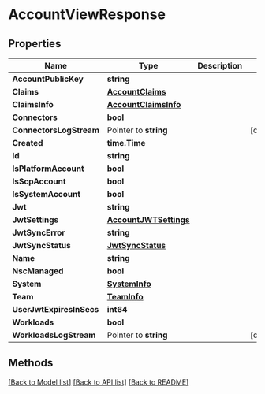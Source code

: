 # AccountViewResponse

## Properties

Name | Type | Description | Notes
------------ | ------------- | ------------- | -------------
**AccountPublicKey** | **string** |  | 
**Claims** | [**AccountClaims**](AccountClaims.md) |  | 
**ClaimsInfo** | [**AccountClaimsInfo**](AccountClaimsInfo.md) |  | 
**Connectors** | **bool** |  | 
**ConnectorsLogStream** | Pointer to **string** |  | [optional] 
**Created** | **time.Time** |  | 
**Id** | **string** |  | 
**IsPlatformAccount** | **bool** |  | 
**IsScpAccount** | **bool** |  | 
**IsSystemAccount** | **bool** |  | 
**Jwt** | **string** |  | 
**JwtSettings** | [**AccountJWTSettings**](AccountJWTSettings.md) |  | 
**JwtSyncError** | **string** |  | 
**JwtSyncStatus** | [**JwtSyncStatus**](JwtSyncStatus.md) |  | 
**Name** | **string** |  | 
**NscManaged** | **bool** |  | 
**System** | [**SystemInfo**](SystemInfo.md) |  | 
**Team** | [**TeamInfo**](TeamInfo.md) |  | 
**UserJwtExpiresInSecs** | **int64** |  | 
**Workloads** | **bool** |  | 
**WorkloadsLogStream** | Pointer to **string** |  | [optional] 

## Methods


[[Back to Model list]](../README.md#documentation-for-models) [[Back to API list]](../README.md#documentation-for-api-endpoints) [[Back to README]](../README.md)


